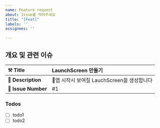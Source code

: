 ```yaml
---
name: Feature request
about: Issue를 적어주세요
title: "[Feat]"
labels: ''
assignees: ''

---
```


## 개요 및 관련 이슈
<!-- MainIntroView의 UI 구현 (예시) -->
<!-- Issue Link: #1 -->

| ⚒️ Title |LaunchScreen 만들기 | 
| :--- | :--- |
| 📜 **Description** | 앱 시작시 보여질 LauchScreen을 생성합니다|
| 📌 **Issue Number** |  #1 |


### Todos
- [ ] todo1
- [ ] todo2
